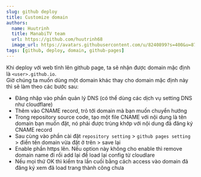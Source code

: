 ```yaml
---
slug: github deploy
title: Customize domain
authors:
  name: Huutrinh
  title: ManabiTV team
  url: https://github.com/huutrinh68
  image_url: https://avatars.githubusercontent.com/u/8240899?s=400&u=8719e17cf254c73acc2919380796dee58facdf59&v=4
tags: [github, deploy, domain, github-pages]
---
```

Khi deploy với web tĩnh lên github page, ta sẽ nhận được domain mặc định là ```<user>.github.io```.  
Giờ chúng ta muốn dùng một domain khác thay cho domain mặc định này thì sẽ làm theo các bước sau:
- Đăng nhập vào phần quản lý DNS (có thể dùng các dịch vụ setting DNS như cloudflare)
- Thêm vào CNAME record, trỏ tới domain mà bạn muốn chuyển hướng
- Trong repository source code, tạo một file CNAME với nội dung là tên domain bạn muốn đặt, nó phải được trùng khớp với nội dung đã đăng ký CNAME record
- Sau cùng vào phần cài đặt ```repository setting``` > ```github pages setting``` > điền tên domain vừa đặt ở trên > save lại
- Enable phần https lên. Nếu option này không cho enable thì remove domain name đi rồi add lại để load lại config từ cloudlare
- Nếu mọi thứ OK thì kiểm tra lần cuối bằng cách access vào domain đã đăng ký xem đã load trang thành công chưa
